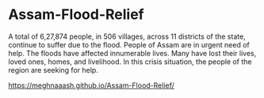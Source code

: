 # Assam-Flood-Relief

A total of 6,27,874 people, in 506 villages, across 11 districts of the state, continue to suffer due to the flood. People of Assam are in urgent need of help. The floods have affected innumerable lives. Many have lost their lives, loved ones, homes, and livelihood. In this crisis situation, the people of the region are seeking for help.

https://meghnaaash.github.io/Assam-Flood-Relief/
